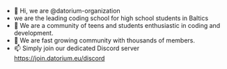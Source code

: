 - 👋 Hi, we are @datorium-organization
- we are the leading coding school for high school students in Baltics
- 👀 We are a community of teens and students enthusiastic in coding and development.
- 🌱 We are fast growing community with thousands of members.
- 📫 Simply join our dedicated Discord server https://join.datorium.eu/discord

<!---
datorium-organization/datorium-organization is a ✨ special ✨ repository because its `README.md` (this file) appears on your GitHub profile.
You can click the Preview link to take a look at your changes.
--->
